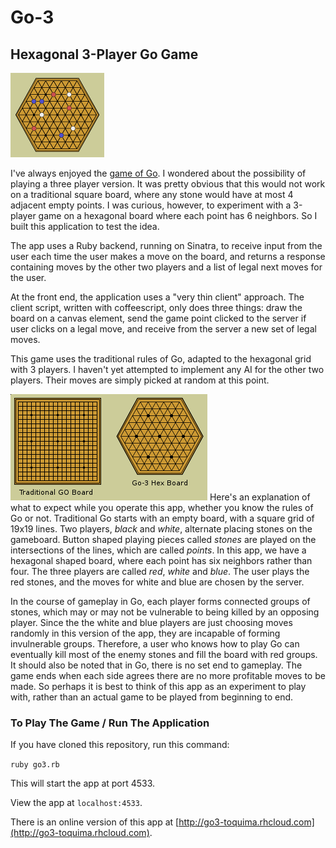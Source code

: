 # Go-3
## Hexagonal 3-Player Go Game
 ![](sample1.png)

 I've always enjoyed the [game of Go](https://en.wikipedia.org/wiki/Go_%28game%29). I wondered about the possibility of playing a three player version. It was pretty obvious that this would not work on a traditional square board, where any stone would have at most 4 adjacent empty points. I was curious, however, to experiment with a 3-player game on a hexagonal board where each point has 6 neighbors. So I built this application to test the idea.

 The app uses a Ruby backend, running on Sinatra, to receive input from the user each time the user makes a move on the board, and returns a response containing moves by the other two players and a list of legal next moves for the user.

At the front end, the application uses a "very thin client" approach. The client script, written with coffeescript, only does three things: draw the board on a canvas element, send the game point clicked to the server if user clicks on a legal move, and receive from the server a new set of legal moves.

This game uses the traditional rules of Go, adapted to the hexagonal grid with 3 players. I haven't yet attempted to implement any AI for the other two players. Their moves are simply picked at random at this point.

![](hex-19.png)
Here's an explanation of what to expect while you operate this app, whether you know the rules of Go or not. Traditional Go starts with an empty board, with a square grid of 19x19 lines. Two players, *black* and *white*, alternate placing stones on the gameboard. Button shaped playing pieces called *stones* are played on the intersections of the lines, which are called *points*. In this app, we have a hexagonal shaped board, where each point has six neighbors rather than four. The three players are called *red*, *white* and *blue*. The user plays the red stones, and the moves for white and blue are chosen by the server.

In the course of gameplay in Go, each player forms connected groups of stones, which may or may not be vulnerable to being killed by an opposing player. Since the the white and blue players are just choosing moves randomly in this version of the app, they are incapable of forming invulnerable groups. Therefore, a user who knows how to play Go can eventually kill most of the enemy stones and fill the board with red groups. It should also be noted that in Go, there is no set end to gameplay. The game ends when each side agrees there are no more profitable moves to be made. So perhaps it is best to think of this app as an experiment to play with, rather than an actual game to be played from beginning to end.

### To Play The Game / Run The Application

If you have cloned this repository, run this command:

`ruby go3.rb`

This will start the app at port 4533.

View the app at `localhost:4533`.

There is an online version of this app at [http://go3-toquima.rhcloud.com](http://go3-toquima.rhcloud.com).
